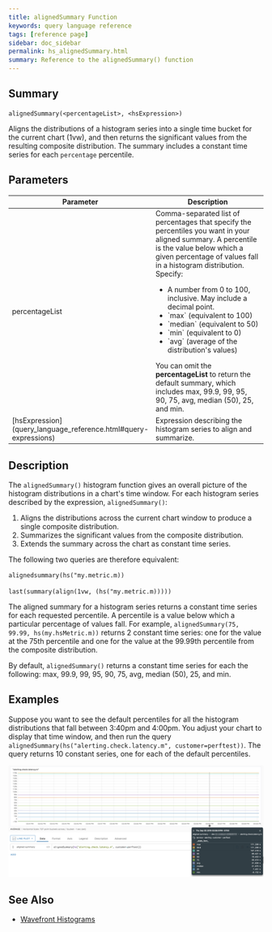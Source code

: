 ```yaml
---
title: alignedSummary Function
keywords: query language reference
tags: [reference page]
sidebar: doc_sidebar
permalink: hs_alignedSummary.html
summary: Reference to the alignedSummary() function
---
```

## Summary
```
alignedSummary(<percentageList>, <hsExpression>)
```
Aligns the distributions of a histogram series into a single time bucket for the current chart (1vw), and then returns the significant values from the resulting composite distribution. 
The summary includes a constant time series for each `percentage` percentile. 

## Parameters


<table style="width: 100%;">
<thead>
<tr><th width="30%">Parameter</th><th width="70%">Description</th></tr>
</thead>
<tbody>
<tr>
<td markdown="span"> percentageList</td>
<td>Comma-separated list of percentages that specify the percentiles you want in your aligned summary. 
A percentile is the value below which a given percentage of values fall in a histogram distribution. Specify:
<ul>
<li>A number from 0 to 100, inclusive. May include a decimal point.</li>
<li markdown="span">`max` (equivalent to 100)</li>
<li markdown="span">`median` (equivalent to 50)</li>
<li markdown="span">`min` (equivalent to 0)</li>
<li markdown="span">`avg` (average of the distribution's values) </li>
</ul>
You can omit the <strong>percentageList</strong> to return the default summary, which includes max, 99.9, 99, 95, 90, 75, avg, median (50), 25, and min.
</td>
</tr>
<tr>
<td markdown="span">[hsExpression](query_language_reference.html#query-expressions)</td>
<td markdown="span">Expression describing the histogram series to align and summarize.</td></tr>
</tbody>
</table>


## Description

The `alignedSummary()` histogram function gives an overall picture of the histogram distributions in a chart's time window. For each histogram series described by the expression, `alignedSummary()`: 
1. Aligns the distributions across the current chart window to produce a single composite distribution. 
2. Summarizes the significant values from the composite distribution. 
3. Extends the summary across the chart as constant time series.

The following two queries are therefore equivalent: 
```
alignedsummary(hs("my.metric.m))

last(summary(align(1vw, (hs("my.metric.m)))))
```

The aligned summary for a histogram series returns a constant time series for each requested percentile. A percentile is a value below which a particular percentage of values fall. For example, `alignedSummary(75, 99.99, hs(my.hsMetric.m))` returns 2 constant time series: one for the value at the 75th percentile and one for the value at the 99.99th percentile from the composite distribution. 

By default, `alignedSummary()` returns a constant time series for each the following: max, 99.9, 99, 95, 90, 75, avg, median (50), 25, and min. 


## Examples

Suppose you want to see the default percentiles for all the histogram distributions that fall between 3:40pm and 4:00pm. You adjust your chart to display that time window, and then run the query `alignedSummary(hs("alerting.check.latency.m", customer=perftest))`. The query returns 10 constant series, one for each of the default percentiles. 

![hs_summary_default](images/hs_alignedSummary_default.png)



## See Also

* [Wavefront Histograms](proxies_histograms.html)
